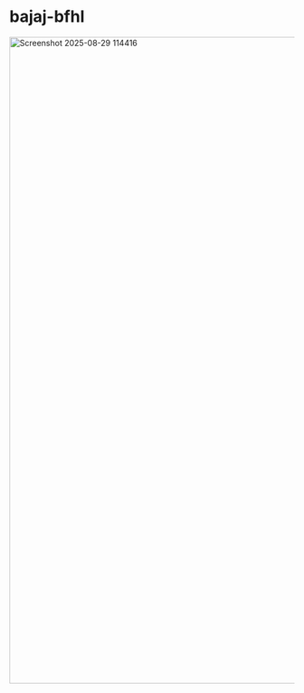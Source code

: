# bajaj-bfhl
<img width="1913" height="1142" alt="Screenshot 2025-08-29 114416" src="https://github.com/user-attachments/assets/7890d09f-5383-4d85-8d8f-b2f1ed938c2d" />
